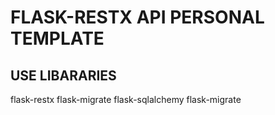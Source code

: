 # FLASK-RESTX API PERSONAL TEMPLATE

## USE LIBARARIES

flask-restx
flask-migrate
flask-sqlalchemy
flask-migrate